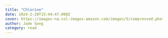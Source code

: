 ```yaml
---
title: "Chlorine"
date: 2024-2-20T15:44:47.000Z
cover: https://images-na.ssl-images-amazon.com/images/S/compressed.photo.goodreads.com/books/1675642051i/61387386.jpg
author: Jade Song
category: read
---
```

